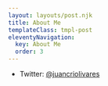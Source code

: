 ```yaml
---
layout: layouts/post.njk
title: About Me
templateClass: tmpl-post
eleventyNavigation:
  key: About Me
  order: 3
---
```


- Twitter: [@juancriolivares](https://twitter.com/juancriolivares)

